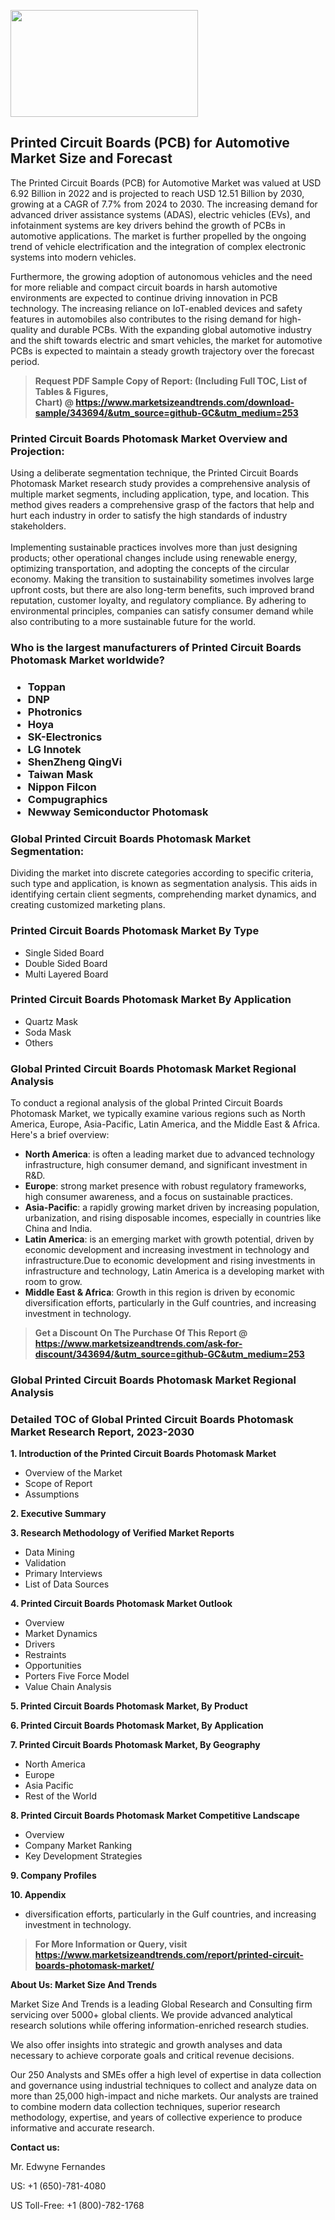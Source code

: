<p><img class="alignnone size-medium wp-image-20088" src="https://ffe5etoiles.com/wp-content/uploads/2024/12/MST1-300x171.png" alt="" width="300" height="171" /></p><h2>Printed Circuit Boards (PCB) for Automotive Market Size and Forecast</h2><p>The Printed Circuit Boards (PCB) for Automotive Market was valued at USD 6.92 Billion in 2022 and is projected to reach USD 12.51 Billion by 2030, growing at a CAGR of 7.7% from 2024 to 2030. The increasing demand for advanced driver assistance systems (ADAS), electric vehicles (EVs), and infotainment systems are key drivers behind the growth of PCBs in automotive applications. The market is further propelled by the ongoing trend of vehicle electrification and the integration of complex electronic systems into modern vehicles.</p><p>Furthermore, the growing adoption of autonomous vehicles and the need for more reliable and compact circuit boards in harsh automotive environments are expected to continue driving innovation in PCB technology. The increasing reliance on IoT-enabled devices and safety features in automobiles also contributes to the rising demand for high-quality and durable PCBs. With the expanding global automotive industry and the shift towards electric and smart vehicles, the market for automotive PCBs is expected to maintain a steady growth trajectory over the forecast period.</p></p><blockquote id="" class=""><strong>Request PDF Sample Copy of Report: (Including Full TOC, List of Tables &amp; Figures, Chart)&nbsp;@&nbsp;<strong><a href="https://www.marketsizeandtrends.com/download-sample/343694/&utm_source=github-GC&utm_medium=253" target="_blank">https://www.marketsizeandtrends.com/download-sample/343694/&utm_source=github-GC&utm_medium=253</a></strong></strong></blockquote><h3 id="" class="">Printed Circuit Boards Photomask Market&nbsp;Overview and Projection:</h3><p id="" class="">Using a deliberate segmentation technique, the Printed Circuit Boards Photomask Market research study provides a comprehensive analysis of multiple market segments, including application, type, and location. This method gives readers a comprehensive grasp of the factors that help and hurt each industry in order to satisfy the high standards of industry stakeholders. <br /> <br />Implementing sustainable practices involves more than just designing products; other operational changes include using renewable energy, optimizing transportation, and adopting the concepts of the circular economy. Making the transition to sustainability sometimes involves large upfront costs, but there are also long-term benefits, such improved brand reputation, customer loyalty, and regulatory compliance. By adhering to environmental principles, companies can satisfy consumer demand while also contributing to a more sustainable future for the world.</p><h3 id="" class="">Who is the largest manufacturers of&nbsp;Printed Circuit Boards Photomask Market worldwide?</h3><h3 class=""><p><ul><li>Toppan </li><li> DNP </li><li> Photronics </li><li> Hoya </li><li> SK-Electronics </li><li> LG Innotek </li><li> ShenZheng QingVi </li><li> Taiwan Mask </li><li> Nippon Filcon </li><li> Compugraphics </li><li> Newway Semiconductor Photomask</li></ul></p></h3><h3 id="" class="">Global&nbsp;Printed Circuit Boards Photomask Market Segmentation:</h3><p id="" class="">Dividing the market into discrete categories according to specific criteria, such type and application, is known as segmentation analysis. This aids in identifying certain client segments, comprehending market dynamics, and creating customized marketing plans.</p><h3 id="" class="">Printed Circuit Boards Photomask Market&nbsp;By Type</h3><p><p><ul><li>Single Sided Board</li><li> Double Sided Board</li><li> Multi Layered Board</p></li></ul></p></p><h3 id="" class="">Printed Circuit Boards Photomask Market&nbsp;By Application</h3><p class=""><p><ul><li>Quartz Mask</li><li> Soda Mask</li><li> Others</li></ul></p></p><h3 id="" class="">Global Printed Circuit Boards Photomask Market Regional Analysis</h3><p id="" class="">To conduct a regional analysis of the global Printed Circuit Boards Photomask Market, we typically examine various regions such as North America, Europe, Asia-Pacific, Latin America, and the Middle East &amp; Africa. Here's a brief overview:</p><ul><li><strong>North America</strong>: is often a leading market due to advanced technology infrastructure, high consumer demand, and significant investment in R&amp;D.</li><li><strong>Europe</strong>: strong market presence with robust regulatory frameworks, high consumer awareness, and a focus on sustainable practices.</li><li><strong>Asia-Pacific</strong>: a rapidly growing market driven by increasing population, urbanization, and rising disposable incomes, especially in countries like China and India.</li><li><strong>Latin America</strong>: is an emerging market with growth potential, driven by economic development and increasing investment in technology and infrastructure.Due to economic development and rising investments in infrastructure and technology, Latin America is a developing market with room to grow.</li><li><strong>Middle East &amp; Africa</strong>: Growth in this region is driven by economic diversification efforts, particularly in the Gulf countries, and increasing investment in technology.</li></ul><blockquote id="" class=""><strong>Get a Discount On The Purchase Of This Report @ <strong><a href="https://www.marketsizeandtrends.com/ask-for-discount/343694/&utm_source=github-GC&utm_medium=253" target="_blank">https://www.marketsizeandtrends.com/ask-for-discount/343694/&utm_source=github-GC&utm_medium=253</a></strong></strong></blockquote><h3 id="" class="">Global Printed Circuit Boards Photomask Market Regional Analysis</h3><h3 id="" class="">Detailed TOC of Global Printed Circuit Boards Photomask Market Research Report, 2023-2030</h3><p id="" class=""><strong>1. Introduction of the Printed Circuit Boards Photomask Market</strong></p><ul><li>Overview of the Market</li><li>Scope of Report</li><li>Assumptions</li></ul><p id="" class=""><strong>2. Executive Summary</strong></p><p id="" class=""><strong>3. Research Methodology of Verified Market Reports</strong></p><ul><li>Data Mining</li><li>Validation</li><li>Primary Interviews</li><li>List of Data Sources</li></ul><p id="" class=""><strong>4. Printed Circuit Boards Photomask Market Outlook</strong></p><ul><li>Overview</li><li>Market Dynamics</li><li>Drivers</li><li>Restraints</li><li>Opportunities</li><li>Porters Five Force Model</li><li>Value Chain Analysis</li></ul><p id="" class=""><strong>5. Printed Circuit Boards Photomask Market, By Product</strong></p><p id="" class=""><strong>6. Printed Circuit Boards Photomask Market, By Application</strong></p><p id="" class=""><strong>7. Printed Circuit Boards Photomask Market, By Geography</strong></p><ul><li>North America</li><li>Europe</li><li>Asia Pacific</li><li>Rest of the World</li></ul><p id="" class=""><strong>8. Printed Circuit Boards Photomask Market Competitive Landscape</strong></p><ul><li>Overview</li><li>Company Market Ranking</li><li>Key Development Strategies</li></ul><p id="" class=""><strong>9. Company Profiles</strong></p><p id="" class=""><strong>10. Appendix</strong></p><ul><li>diversification efforts, particularly in the Gulf countries, and increasing investment in technology.</li></ul><blockquote id="" class=""><strong>For More Information or Query, visit <strong><strong><a href="https://www.marketsizeandtrends.com/report/printed-circuit-boards-photomask-market/" target="_blank">https://www.marketsizeandtrends.com/report/printed-circuit-boards-photomask-market/</a></strong></strong></strong></blockquote><p id="" class=""><strong>About Us: Market Size And Trends</strong></p><p id="" class="">Market Size And Trends is a leading Global Research and Consulting firm servicing over 5000+ global clients. We provide advanced analytical research solutions while offering information-enriched research studies.</p><p id="" class="">We also offer insights into strategic and growth analyses and data necessary to achieve corporate goals and critical revenue decisions.</p><p id="" class="">Our 250 Analysts and SMEs offer a high level of expertise in data collection and governance using industrial techniques to collect and analyze data on more than 25,000 high-impact and niche markets. Our analysts are trained to combine modern data collection techniques, superior research methodology, expertise, and years of collective experience to produce informative and accurate research.</p><p id="" class=""><strong>Contact us:</strong></p><p id="" class="">Mr. Edwyne Fernandes</p><p id="" class="">US: +1 (650)-781-4080</p><p id="" class="">US Toll-Free: +1 (800)-782-1768</p>
